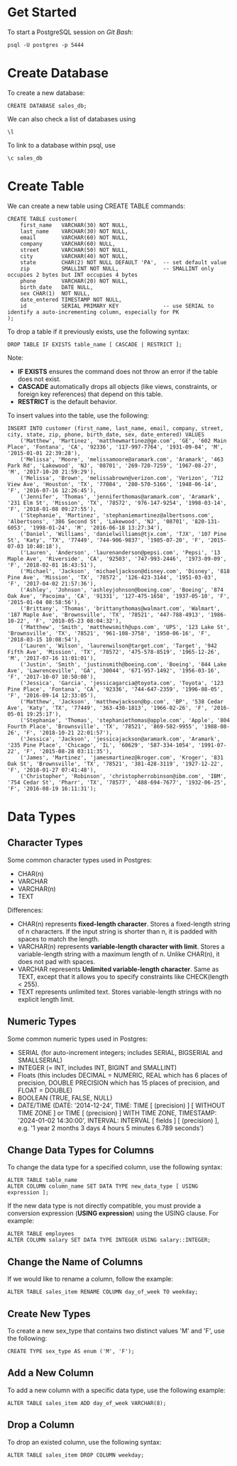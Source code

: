 # Get Started

To start a PostgreSQL session on *Git Bash*:

```
psql -U postgres -p 5444
```

# Create Database

To create a new database:

```
CREATE DATABASE sales_db;
```

We can also check a list of databases using

```
\l
```

To link to a database within psql, use

```
\c sales_db
```

# Create Table

We can create a new table using CREATE TABLE commands:

```
CREATE TABLE customer(
    first_name   VARCHAR(30) NOT NULL,
    last_name    VARCHAR(30) NOT NULL,
    email        VARCHAR(60) NOT NULL,
    company      VARCHAR(60) NULL,
    street       VARCHAR(50) NOT NULL,
    city         VARCHAR(40) NOT NULL,
    state        CHAR(2) NOT NULL DEFAULT 'PA',  -- set default value
    zip          SMALLINT NOT NULL,              -- SMALLINT only occupies 2 bytes but INT occupies 4 bytes
    phone        VARCHAR(20) NOT NULL,
    birth_date   DATE NULL,
    sex CHAR(1)  NOT NULL,
    date_entered TIMESTAMP NOT NULL,
    id           SERIAL PRIMARY KEY              -- use SERIAL to identify a auto-incrementing column, especially for PK
);
```

To drop a table if it previously exists, use the following syntax:

```
DROP TABLE IF EXISTS table_name [ CASCADE | RESTRICT ];
```

Note:
 - **IF EXISTS** ensures the command does not throw an error if the table does not exist.
 - **CASCADE** automatically drops all objects (like views, constraints, or foreign key references) that depend on this table.
 - **RESTRICT** is the default behavior.

To insert values into the table, use the following:

```
INSERT INTO customer (first_name, last_name, email, company, street, city, state, zip, phone, birth_date, sex, date_entered) VALUES 
    ('Matthew', 'Martinez', 'matthewmartinez@ge.com', 'GE', '602 Main Place', 'Fontana', 'CA', '92336', '117-997-7764', '1931-09-04', 'M', '2015-01-01 22:39:28'), 
    ('Melissa', 'Moore', 'melissamoore@aramark.com', 'Aramark', '463 Park Rd', 'Lakewood', 'NJ', '08701', '269-720-7259', '1967-08-27', 'M', '2017-10-20 21:59:29'), 
    ('Melissa', 'Brown', 'melissabrown@verizon.com', 'Verizon', '712 View Ave', 'Houston', 'TX', '77084', '280-570-5166', '1948-06-14', 'F', '2016-07-16 12:26:45'), 
    ('Jennifer', 'Thomas', 'jenniferthomas@aramark.com', 'Aramark', '231 Elm St', 'Mission', 'TX', '78572', '976-147-9254', '1998-03-14', 'F', '2018-01-08 09:27:55'), 
    ('Stephanie', 'Martinez', 'stephaniemartinez@albertsons.com', 'Albertsons', '386 Second St', 'Lakewood', 'NJ', '08701', '820-131-6053', '1998-01-24', 'M', '2016-06-18 13:27:34'), 
    ('Daniel', 'Williams', 'danielwilliams@tjx.com', 'TJX', '107 Pine St', 'Katy', 'TX', '77449', '744-906-9837', '1985-07-20', 'F', '2015-07-03 10:40:18'), 
    ('Lauren', 'Anderson', 'laurenanderson@pepsi.com', 'Pepsi', '13 Maple Ave', 'Riverside', 'CA', '92503', '747-993-2446', '1973-09-09', 'F', '2018-02-01 16:43:51'), 
    ('Michael', 'Jackson', 'michaeljackson@disney.com', 'Disney', '818 Pine Ave', 'Mission', 'TX', '78572', '126-423-3144', '1951-03-03', 'F', '2017-04-02 21:57:36'), 
    ('Ashley', 'Johnson', 'ashleyjohnson@boeing.com', 'Boeing', '874 Oak Ave', 'Pacoima', 'CA', '91331', '127-475-1658', '1937-05-10', 'F', '2015-01-04 08:58:56'), 
    ('Brittany', 'Thomas', 'brittanythomas@walmart.com', 'Walmart', '187 Maple Ave', 'Brownsville', 'TX', '78521', '447-788-4913', '1986-10-22', 'F', '2018-05-23 08:04:32'), 
    ('Matthew', 'Smith', 'matthewsmith@ups.com', 'UPS', '123 Lake St', 'Brownsville', 'TX', '78521', '961-108-3758', '1950-06-16', 'F', '2018-03-15 10:08:54'), 
    ('Lauren', 'Wilson', 'laurenwilson@target.com', 'Target', '942 Fifth Ave', 'Mission', 'TX', '78572', '475-578-8519', '1965-12-26', 'M', '2017-07-16 11:01:01'), 
    ('Justin', 'Smith', 'justinsmith@boeing.com', 'Boeing', '844 Lake Ave', 'Lawrenceville', 'GA', '30044', '671-957-1492', '1956-03-16', 'F', '2017-10-07 10:50:08'), 
    ('Jessica', 'Garcia', 'jessicagarcia@toyota.com', 'Toyota', '123 Pine Place', 'Fontana', 'CA', '92336', '744-647-2359', '1996-08-05', 'F', '2016-09-14 12:33:05'), 
    ('Matthew', 'Jackson', 'matthewjackson@bp.com', 'BP', '538 Cedar Ave', 'Katy', 'TX', '77449', '363-430-1813', '1966-02-26', 'F', '2016-05-01 19:25:17'), 
    ('Stephanie', 'Thomas', 'stephaniethomas@apple.com', 'Apple', '804 Fourth Place', 'Brownsville', 'TX', '78521', '869-582-9955', '1988-08-26', 'F', '2018-10-21 22:01:57'), 
    ('Jessica', 'Jackson', 'jessicajackson@aramark.com', 'Aramark', '235 Pine Place', 'Chicago', 'IL', '60629', '587-334-1054', '1991-07-22', 'F', '2015-08-28 03:11:35'), 
    ('James', 'Martinez', 'jamesmartinez@kroger.com', 'Kroger', '831 Oak St', 'Brownsville', 'TX', '78521', '381-428-3119', '1927-12-22', 'F', '2018-01-27 07:41:48'), 
    ('Christopher', 'Robinson', 'christopherrobinson@ibm.com', 'IBM', '754 Cedar St', 'Pharr', 'TX', '78577', '488-694-7677', '1932-06-25', 'F', '2016-08-19 16:11:31');
```

# Data Types

## Character Types

Some common character types used in Postgres:
 - CHAR(n)
 - VARCHAR
 - VARCHAR(n)
 - TEXT

Differences:
 - CHAR(n) represents **fixed-length character**. Stores a fixed-length string of n characters. If the input string is shorter than n, it is padded with spaces to match the length.
 - VARCHAR(n) represents **variable-length character with limit**. Stores a variable-length string with a maximum length of n. Unlike CHAR(n), it does not pad with spaces.
 - VARCHAR represents **Unlimited variable-length character**. Same as TEXT, except that it allows you to specify constraints like CHECK(length < 255).
 - TEXT represents unlimited text. Stores variable-length strings with no explicit length limit.

## Numeric Types

Some common numeric types used in Postgres:
 - SERIAL (for auto-increment integers; includes SERIAL, BIGSERIAL and SMALLSERIAL)
 - INTEGER (= INT, includes INT, BIGINT and SMALLINT)
 - Floats (this includes DECIMAL = NUMERIC, REAL which has 6 places of precision, DOUBLE PRECISION which has 15 places of precision, and FLOAT = DOUBLE)
 - BOOLEAN (TRUE, FALSE, NULL)
 - DATE/TIME (DATE: '2014-12-24', TIME: TIME [ (precision) ] [ WITHOUT TIME ZONE ] or TIME [ (precision) ] WITH TIME ZONE, TIMESTAMP: '2024-01-02 14:30:00', INTERVAL: INTERVAL [ fields ] [ (precision) ], e.g. '1 year 2 months 3 days 4 hours 5 minutes 6.789 seconds')

## Change Data Types for Columns

To change the data type for a specified column, use the following syntax:

```
ALTER TABLE table_name
ALTER COLUMN column_name SET DATA TYPE new_data_type [ USING expression ];
```

If the new data type is not directly compatible, you must provide a conversion expression (**USING expression**) using the USING clause. For example:

```
ALTER TABLE employees
ALTER COLUMN salary SET DATA TYPE INTEGER USING salary::INTEGER;
```

## Change the Name of Columns

If we would like to rename a column, follow the example:

```
ALTER TABLE sales_item RENAME COLUMN day_of_week TO weekday;
```

## Create New Types

To create a new sex_type that contains two distinct values 'M' and 'F', use the following:

```
CREATE TYPE sex_type AS enum ('M', 'F');
```

## Add a New Column

To add a new column with a specific data type, use the following example:

```
ALTER TABLE sales_item ADD day_of_week VARCHAR(8);
```

## Drop a Column

To drop an existed column, use the following syntax:

```
ALTER TABLE sales_item DROP COLUMN weekday;
```
